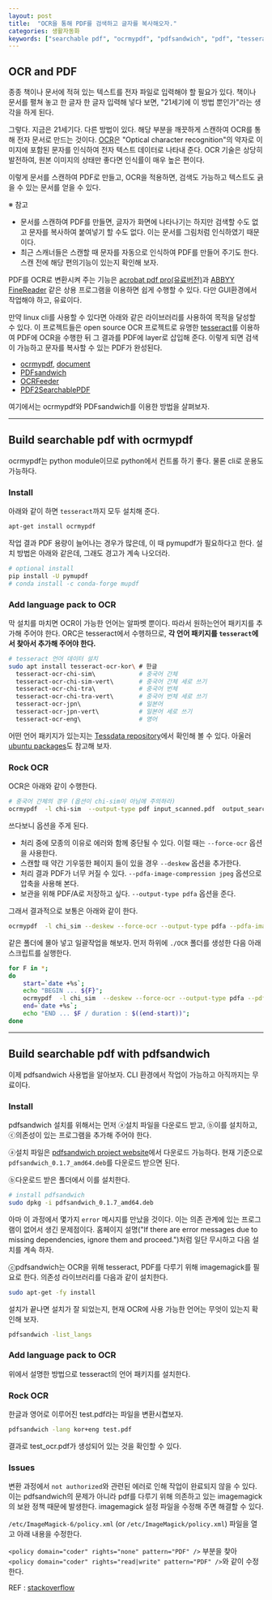 ```yaml
---
layout: post
title:  "OCR을 통해 PDF를 검색하고 글자를 복사해오자."
categories: 생활자동화
keywords: ["searchable pdf", "ocrmypdf", "pdfsandwich", "pdf", "tesseract", "imagemagick", "bash"]
---
```



## OCR and PDF

종종 책이나 문서에 적혀 있는 텍스트를 전자 파일로 입력해야 할 필요가 있다. 책이나 문서를 펼쳐 놓고 한 글자 한 글자 입력해 넣다 보면, "21세기에 이 방법 뿐인가"라는 생각을 하게 된다.

그렇다. 지금은 21세기다. 다른 방법이 있다. 해당 부분을 깨끗하게 스캔하여 OCR를 통해 전자 문서로 만드는 것이다. [OCR](https://en.wikipedia.org/wiki/Optical_character_recognition)은 "Optical character recognition"의 약자로 이미지에 포함된 문자를 인식하여 전자 텍스트 데이터로 나타내 준다. OCR 기술은 상당히 발전하여, 원본 이미지의 상태만 좋다면 인식률이 매우 높은 편이다.

이렇게 문서를 스캔하여  PDF로 만들고, OCR을 적용하면, 검색도 가능하고 텍스트도 긁을 수 있는 문서를 얻을 수 있다.


※ 참고

* 문서를 스캔하여 PDF를 만들면, 글자가 화면에 나타나기는 하지만 검색할 수도 없고 문자를 복사하여 붙여넣기 할 수도 없다. 이는 문서를 그림처럼 인식하였기 때문이다.
* 최근 스캐너들은 스캔할 때 문자를 자동으로 인식하여 PDF를 만들어 주기도 한다. 스캔 전에 해당 편의기능이 있는지 확인해 보자.

PDF를 OCR로 변환시켜 주는 기능은 [acrobat pdf pro(유료버전)](https://acrobat.adobe.com/sea/en/acrobat/acrobat-pro.html)과 [ABBYY FineReader](https://www.abbyy.com/en-us/finereader/) 같은 상용 프로그램을 이용하면 쉽게 수행할 수 있다. 다만 GUI환경에서 작업해야 하고, 유료이다.

만약 linux cli를 사용할 수 있다면 아래와 같은 라이브러리를 사용하여 목적을 달성할 수 있다. 이 프로젝트들은 open source OCR 프로젝트로 유명한 [tesseract](https://github.com/tesseract-ocr/tesseract)를 이용하여 PDF에 OCR을 수행한 뒤 그 결과를 PDF에 layer로 삽입해 준다. 이렇게 되면 검색이 가능하고 문자를 복사할 수 있는 PDF가 완성된다. 

* [ocrmypdf](https://pypi.org/project/ocrmypdf/), [document](https://ocrmypdf.readthedocs.io/en/latest/)
* [PDFsandwich](http://www.tobias-elze.de/pdfsandwich/)
* [OCRFeeder](https://wiki.gnome.org/action/show/Apps/OCRFeeder?action=show&redirect=OCRFeeder)
* [PDF2SearchablePDF](https://github.com/ElectricRCAircraftGuy/PDF2SearchablePDF)

여기에서는 ocrmypdf와 PDFsandwich를 이용한 방법을 살펴보자. 

***

## Build searchable pdf with ocrmypdf

ocrmypdf는 python module이므로 python에서 컨트롤 하기 좋다. 물론 cli로 운용도 가능하다. 

### Install

아래와 같이 하면 `tesseract`까지 모두 설치해 준다.

```bash
apt-get install ocrmypdf
```

작업 결과 PDF 용량이 늘어나는 경우가 많은데, 이 때 pymupdf가 필요하다고 한다. 설치 방법은 아래와 같은데, 그래도 경고가 계속 나오더라.

```bash
# optional install
pip install -U pymupdf
# conda install -c conda-forge mupdf
```

### Add language pack to OCR

막 설치를 마치면 OCR이 가능한 언어는 알파벳 뿐이다. 따라서 원하는언어 패키지를 추가해 주어야 한다. ORC은 tesseract에서 수행하므로, __각 언어 패키지를 `tesseract`에서 찾아서 추가해 주어야 한다.__

```bash
# tesseract 언어 데이터 설치
sudo apt install tesseract-ocr-kor\ # 한글
  tesseract-ocr-chi-sim\            # 중국어 간체
  tesseract-ocr-chi-sim-vert\       # 중국어 간체 세로 쓰기
  tesseract-ocr-chi-tra\            # 중국어 번체
  tesseract-ocr-chi-tra-vert\       # 중국어 번체 세로 쓰기
  tesseract-ocr-jpn\                # 일본어
  tesseract-ocr-jpn-vert\           # 일본어 세로 쓰기
  tesseract-ocr-eng\                # 영어
```

어떤 언어 패키지가 있는지는 [Tessdata repository](https://github.com/tesseract-ocr/tessdata)에서 확인해 볼 수 있다. 아울러 [ubuntu packages](https://packages.ubuntu.com/bionic/tesseract-ocr-all)도 참고해 보자.

### Rock OCR

OCR은 아래와 같이 수행한다. 

```bash
# 중국어 간체의 경우 (옵션이 chi-sim이 아님에 주의하라)
ocrmypdf  -l chi-sim  --output-type pdf input_scanned.pdf  output_searchable.pdf 
```

쓰다보니 옵션을 주게 된다. 

* 처리 중에 모종의 이유로 에러와 함께 중단될 수 있다. 이럴 때는 `--force-ocr` 옵션을 사용한다. 
* 스캔할 때 약간 기우뚱한 페이지 들이 있을 경우 `--deskew` 옵션을 추가한다. 
* 처리 결과 PDF가 너무 커질 수 있다. `--pdfa-image-compression jpeg` 옵션으로 압축을 사용해 본다. 
* 보관을 위해 PDF/A로 저장하고 싶다. `--output-type pdfa` 옵션을 준다. 

그래서 결과적으로 보통은 아래와 같이 한다. 

```bash
ocrmypdf  -l chi_sim --deskew --force-ocr --output-type pdfa --pdfa-image-compression jpeg  MY_INPUT.pdf OCR_OUTPUT.pdf 
```

같은 폴더에 몰아 넣고 일괄작업을 해보자. 먼저 하위에 `./OCR` 폴더를 생성한 다음 아래 스크립트를 실행한다.

```bash
for F in *; 
do 
	start=`date +%s`;
	echo "BEGIN ... ${F}"; 
	ocrmypdf  -l chi_sim  --deskew --force-ocr --output-type pdfa --pdfa-image-compression jpeg  "${F}"  "OCR/${F}"; 
	end=`date +%s`;
	echo "END ... $F / duration : $((end-start))";
done 
```

***


## Build searchable pdf with pdfsandwich

이제 pdfsandwich 사용법을 알아보자. CLI 환경에서 작업이 가능하고 아직까지는 무료이다.

### Install

pdfsandwich 설치를 위해서는 먼저 ⓐ설치 파일을 다운로드 받고, ⓑ이를 설치하고, ⓒ의존성이 있는 프로그램을 추가해 주어야 한다.

ⓐ설치 파일은 [pdfsandwich project website](http://sourceforge.net/projects/pdfsandwich/files/)에서 다운로드 가능하다. 현재 기준으로 `pdfsandwich_0.1.7_amd64.deb`를 다운로드 받으면 된다.

ⓑ다운로드 받은 폴더에서 이를 설치한다.

```bash
# install pdfsandwich
sudo dpkg -i pdfsandwich_0.1.7_amd64.deb  
```

아마 이 과정에서 몇가지 `error` 메시지를 만났을 것이다. 이는 의존 관계에 있는 프로그램이 없어서 생긴 문제점이다. 홈페이지 설명("If there are error messages due to missing dependencies, ignore them and proceed.")처럼 일단 무시하고 다음 설치를 계속 하자.

ⓒpdfsandwich는 OCR을 위해 tesseract, PDF를 다루기 위해 imagemagick를 필요로 한다. 의존성 라이브러리를 다음과 같이 설치한다.

```bash
sudo apt-get -fy install
```

설치가 끝나면 설치가 잘 되었는지, 현재 OCR에 사용 가능한 언어는 무엇이 있는지 확인해 보자.

```bash
pdfsandwich -list_langs
```

### Add language pack to OCR

위에서 설명한 방법으로 tesseract의 언어 패키지를 설치한다. 


### Rock OCR

한글과 영어로 이루어진 test.pdf라는 파일을 변환시켭보자.

```bash
pdfsandwich -lang kor+eng test.pdf
```

결과로 test_ocr.pdf가 생성되어 있는 것을 확인할 수 있다.


### Issues

변환 과정에서 `not authorized`와 관련된 에러로 인해 작업이 완료되지 않을 수 있다. 이는 pdfsandwich의 문제가 아니라 pdf를 다루기 위해 의존하고 있는 imagemagick의 보완 정책 때문에 발생한다.  imagemagick 설정 파일을 수정해 주면 해결할 수 있다.

`/etc/ImageMagick-6/policy.xml` (or `/etc/ImageMagick/policy.xml`) 파일을 열고 아래 내용을 수정한다.

`<policy domain="coder" rights="none" pattern="PDF" />` 부분을 찾아 `<policy domain="coder" rights="read|write" pattern="PDF" />`와 같이 수정한다.

REF : [stackoverflow](https://stackoverflow.com/questions/42928765/convertnot-authorized-aaaa-error-constitute-c-readimage-453)

